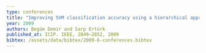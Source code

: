 ```yaml
---
type: conferences
title: "Improving SVM classification accuracy using a hierarchical approach for hyperspectral images"
year: 2009
authors: Begüm Demir and Sarp Ertürk
published_at: ICIP. IEEE, 2849–2852, 2009
bibtex: /assets/data/bibtex/2009-6-conferences.bibtex 
---
```

